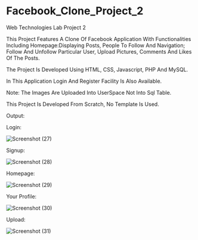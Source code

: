 # Facebook_Clone_Project_2
Web Technologies Lab Project 2

This Project Features A Clone Of Facebook Application With Functionalities Including Homepage:Displaying Posts, People To Follow And Navigation; Follow And Unfollow Particular User, Upload Pictures, Comments And Likes Of The Posts.

The Project Is Developed Using HTML, CSS, Javascript, PHP And MySQL.

In This Application Login And Register Facility Is Also Available.

Note: The Images Are Uploaded Into UserSpace Not Into Sql Table.

This Project Is Developed From Scratch, No Template Is Used.

Output:

Login:

![Screenshot (27)](https://user-images.githubusercontent.com/111884027/232850825-b578bc93-d297-447c-a01a-d68e2ab1c2f3.png)

Signup:

![Screenshot (28)](https://user-images.githubusercontent.com/111884027/232850853-fc128abc-d00e-42f1-8e05-84006ce5b5ad.png)

Homepage: 

![Screenshot (29)](https://user-images.githubusercontent.com/111884027/232850868-948c1121-a6b4-4938-9645-807de7e50761.png)

Your Profile:

![Screenshot (30)](https://user-images.githubusercontent.com/111884027/232850889-9dab83ea-0fdf-486c-93b7-d51bdfb954a0.png)

Upload:

![Screenshot (31)](https://user-images.githubusercontent.com/111884027/232850909-8e3674fa-0956-49be-9c9a-64b838839983.png)

